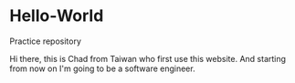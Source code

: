 # Hello-World
Practice repository 

Hi there, this is Chad from Taiwan who first use this website. And starting from now on I'm going to be a software engineer.
